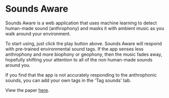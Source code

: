 # Sounds Aware 

Sounds Aware is a web application that uses machine learning to detect human-made sound (anthrophony) and masks it with ambient music as you walk around your environment.

To start using, just click the play button above. Sounds Aware will respond with pre-trained environmental sound tags. If the app senses less anthrophony and more biophony or geophony, then the music fades away, hopefully shifting your attention to all of the non human-made sounds around you.
  
If you find that the app is not accurately responding to the anthrophonic sounds, you can add your own tags in the 'Tag sounds' tab.

View the paper [here](SoundsAware_CameraReady.pdf).
